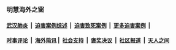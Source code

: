 
### 明慧海外之窗

####  [武汉肺炎](indexes/365.md?t=03132000) &nbsp;|&nbsp;  [迫害案例综述](indexes/328.md?t=03132000) &nbsp;|&nbsp; [迫害致死案例](indexes/277.md?t=03132000)  &nbsp;|&nbsp; [更多迫害案例](indexes/81.md?t=03132000)  &nbsp;|&nbsp; 
####  [时事评论](indexes/19.md?t=03132000) &nbsp;|&nbsp; [海外简讯](indexes/245.md?t=03132000)&nbsp;|&nbsp;  [社会支持](indexes/140.md?t=03132000) &nbsp;|&nbsp; [褒奖决议](indexes/282.md?t=03132000) &nbsp;|&nbsp; [社区报道](indexes/91.md?t=03132000)  &nbsp;|&nbsp; [天人之间](indexes/78.md?t=03132000) 

